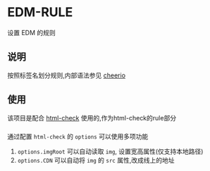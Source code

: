 # EDM-RULE
设置 EDM 的规则

## 说明
按照标签名划分规则,内部语法参见 [cheerio](https://github.com/cheeriojs/cheerio)

## 使用
该项目是配合 [html-check](https://github.com/zhangsanshi/html-check) 使用的,作为html-check的rule部分

### 
通过配置 `html-check` 的 `options` 可以使用多项功能

1. `options.imgRoot` 可以自动读取 `img`, 设置宽高属性(仅支持本地路径)
2. `options.CDN` 可以自动将 `img` 的 `src` 属性,改成线上的地址